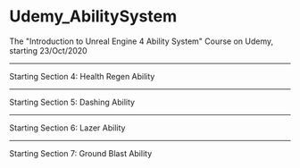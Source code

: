 # Udemy_AbilitySystem
The "Introduction to Unreal Engine 4 Ability System" Course on Udemy, starting 23/Oct/2020

*******************************************************************************************
Starting Section 4: Health Regen Ability

*******************************************************************************************
Starting Section 5: Dashing Ability

*******************************************************************************************
Starting Section 6: Lazer Ability

*******************************************************************************************
Starting Section 7: Ground Blast Ability